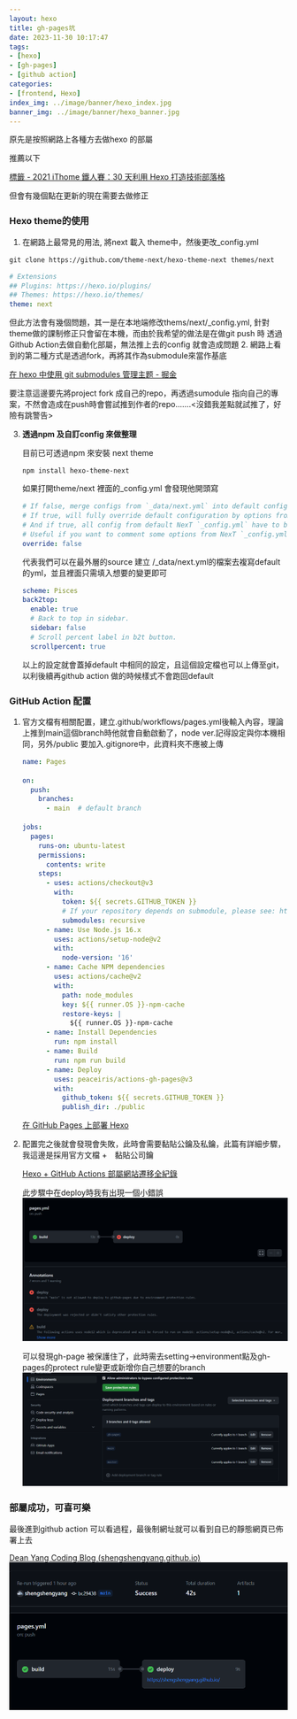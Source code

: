 ```yaml
---
layout: hexo
title: gh-pages坑
date: 2023-11-30 10:17:47
tags:
- [hexo]
- [gh-pages]
- [github action]
categories:
- [frontend, Hexo]
index_img: ../image/banner/hexo_index.jpg
banner_img: ../image/banner/hexo_banner.jpg
---
```

原先是按照網路上各種方去做hexo 的部屬

推薦以下

[標籤 - 2021 iThome 鐵人賽：30 天利用 Hexo 打造技術部落格](https://guiblogs.com/tags/2021-iThome-鐵人賽：30-天利用-Hexo-打造技術部落格/page/3/#board)

但會有幾個點在更新的現在需要去做修正

### Hexo  theme的使用

1. 在網路上最常見的用法, 將next 載入 theme中，然後更改_config.yml

<!--more-->

 ```shell
 git clone https://github.com/theme-next/hexo-theme-next themes/next
 ```

 ```yaml
 # Extensions
 ## Plugins: https://hexo.io/plugins/
 ## Themes: https://hexo.io/themes/
 theme: next
 ```

   但此方法會有幾個問題，其一是在本地端修改thems/next/_config.yml, 針對theme做的課制修正只會留在本機，而由於我希望的做法是在做git push 時 透過Github Action去做自動化部屬，無法推上去的config 就會造成問題
2. 網路上看到的第二種方式是透過fork，再將其作為submodule來當作基底

   [在 hexo 中使用 git submodules 管理主题 - 掘金](https://juejin.cn/post/6844903751908605965)

   要注意這邊要先將project fork 成自己的repo，再透過sumodule 指向自己的專案，不然會造成在push時會嘗試推到作者的repo…….<沒錯我差點就試推了，好險有跳警告>

3. **透過npm 及自訂config 來做整理**

   目前已可透過npm 來安裝 next theme

    ```shell
    npm install hexo-theme-next
    ```

   如果打開theme/next 裡面的_config.yml 會發現他開頭寫

    ```yaml
    # If false, merge configs from `_data/next.yml` into default configuration (rewrite).
    # If true, will fully override default configuration by options from `_data/next.yml` (override). Only for NexT settings.
    # And if true, all config from default NexT `_config.yml` have to be copied into `next.yml`. Use if you know what you are doing.
    # Useful if you want to comment some options from NexT `_config.yml` by `next.yml` without editing default config.
    override: false
    ```

   代表我們可以在最外層的source 建立 /_data/next.yml的檔案去複寫default 的yml，並且裡面只需填入想要的變更即可

    ```yaml
    scheme: Pisces
    back2top:
      enable: true
      # Back to top in sidebar.
      sidebar: false
      # Scroll percent label in b2t button.
      scrollpercent: true
    ```

   以上的設定就會蓋掉default 中相同的設定，且這個設定檔也可以上傳至git，以利後續再github action 做的時候樣式不會跑回default


### GitHub Action 配置

1. 官方文檔有相關配置，建立.github/workflows/pages.yml後輸入內容，理論上推到main這個branch時他就會自動啟動了，node ver.記得設定與你本機相同，另外/public 要加入.gitignore中，此資料夾不應被上傳

    ```yaml
    name: Pages
    
    on:
      push:
        branches:
          - main  # default branch
    
    jobs:
      pages:
        runs-on: ubuntu-latest
        permissions:
          contents: write
        steps:
          - uses: actions/checkout@v3
            with:
              token: ${{ secrets.GITHUB_TOKEN }}
              # If your repository depends on submodule, please see: https://github.com/actions/checkout
              submodules: recursive
          - name: Use Node.js 16.x
            uses: actions/setup-node@v2
            with:
              node-version: '16'
          - name: Cache NPM dependencies
            uses: actions/cache@v2
            with:
              path: node_modules
              key: ${{ runner.OS }}-npm-cache
              restore-keys: |
                ${{ runner.OS }}-npm-cache
          - name: Install Dependencies
            run: npm install
          - name: Build
            run: npm run build
          - name: Deploy
            uses: peaceiris/actions-gh-pages@v3
            with:
              github_token: ${{ secrets.GITHUB_TOKEN }}
              publish_dir: ./public
    ```

   [在 GitHub Pages 上部署 Hexo](https://hexo.io/zh-tw/docs/github-pages.html)

2. 配置完之後就會發現會失敗，此時會需要黏貼公鑰及私鑰，此篇有詳細步驟，我這邊是採用官方文檔 +　黏貼公司鑰

   [Hexo + GitHub Actions 部屬網站遷移全紀錄](https://blog.yangjerry.tw/2022/04/19/hexo-github-actions-deploy/)

   此步驟中在deploy時我有出現一個小錯誤
   ![](../image/gh-pages坑.png)

   可以發現gh-page 被保護住了，此時需去setting→environment點及gh-pages的protect rule變更或新增你自己想要的branch
![](../image/gh-pages坑2.png)

### 部屬成功，可喜可樂

最後進到github action 可以看過程，最後制網址就可以看到自已的靜態網頁已佈署上去

[Dean Yang Coding Blog (shengshengyang.github.io)](https://shengshengyang.github.io/)
![](../image/gh-pages坑1.png)